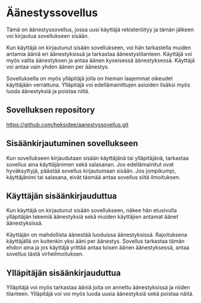 # Äänestyssovellus

Tämä on äänestyssovellus, jossa  uusi käyttäjä rekisteröityy ja tämän jälkeen voi kirjautua sovellukseen sisään.

Kun käyttäjä on kirjautunut sisään sovellukseen, voi hän tarkastella muiden antamia ääniä eri äänestyksissä ja tarkastaa äänestystilanteen. Käyttäjä voi myös valita äänestyksen ja antaa äänen kyseisessä äänestyksessä. Käyttäjä voi antaa vain yhden äänen per äänestys. 

Sovelluksella on myös ylläpitäjä jolla on hieman laajemmat oikeudet käyttäjään verrattuna. Ylläpitäjä voi edellämainittujen asioiden lisäksi myös luoda äänestyksiä ja poistaa niitä.

## Sovelluksen repository

https://github.com/heksidee/aanestyssovellus.git

## Sisäänkirjautuminen sovellukseen

Kun sovellukseen kirjaudutaan sisään käyttäjänä tai ylläpitäjänä, tarkastaa sovellus aina käyttäjänimen sekä salasanan. Jos edellämainitut ovat hyväksyttyjä, päästää sovellus kirjautumaan sisään. Jos jompikumpi, käyttäjänimi tai salasana, eivät täsmää antaa sovellus siitä ilmoituksen.

## Käyttäjän sisäänkirjauduttua

Kun käyttäjä on kirjautunut sisään sovellukseen, näkee hän etusivulla ylläpitäjän tekemiä äänestyksiä sekä muiden käyttäjien antamat äänet äänestyksissä. 

Käyttäjän on mahdollista äänestää luoduissa äänestyksissä. Rajoituksena käyttäjällä on kuitenkin yksi ääni per äänestys. Sovellus tarkastaa tämän ehdon aina ja jos käyttäjä yrittää antaa toisen äänen äänestyksessä, antaa sovellus tästä virheilmoituksen. 

## Ylläpitäjän sisäänkirjauduttua

Ylläpitäjä voi myös tarkastaa ääniä joita on annettu äänestyksissä ja niiden tilanteen. Ylläpitäjä voi voi myös luoda uusia äänestyksiä sekä poistaa näitä. 